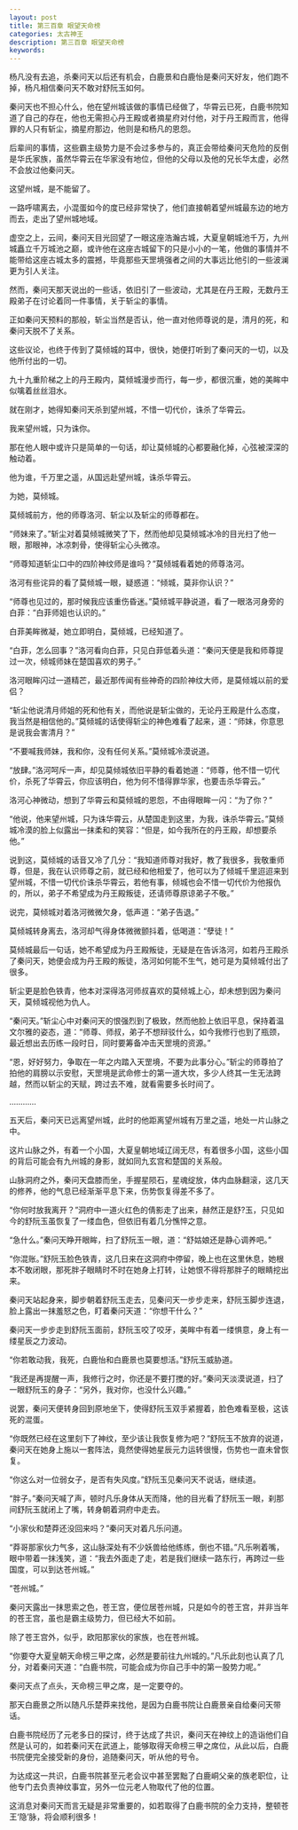```yaml
---
layout: post
title: 第三百章 眼望天命榜
categories: 太古神王
description: 第三百章 眼望天命榜
keywords:
---
```


杨凡没有去追，杀秦问天以后还有机会，白鹿景和白鹿怡是秦问天好友，他们跑不掉，杨凡相信秦问天不敢对舒阮玉如何。

秦问天也不担心什么，他在望州城该做的事情已经做了，华霄云已死，白鹿书院知道了自己的存在，他也无需担心丹王殿或者摘星府对付他，对于丹王殿而言，他得罪的人只有斩尘，摘星府那边，他则是和杨凡的恩怨。

后辈间的事情，这些霸主级势力是不会过多参与的，真正会带给秦问天危险的反倒是华氏家族，虽然华霄云在华家没有地位，但他的父母以及他的兄长华太虚，必然不会放过他秦问天。

这望州城，是不能留了。

一路呼啸离去，小混蛋如今的度已经非常快了，他们直接朝着望州城最东边的地方而去，走出了望州城地域。

虚空之上，云间，秦问天目光回望了一眼这座浩瀚古城，大夏皇朝城池千万，九州城矗立千万城池之巅，或许他在这座古城留下的只是小小的一笔，他做的事情并不能带给这座古城太多的震撼，毕竟那些天罡境强者之间的大事远比他引的一些波澜更为引人关注。

然而，秦问天那天说出的一些话，依旧引了一些波动，尤其是在丹王殿，无数丹王殿弟子在讨论着同一件事情，关于斩尘的事情。

正如秦问天预料的那般，斩尘当然是否认，他一直对他师尊说的是，清月的死，和秦问天脱不了关系。

这些议论，也终于传到了莫倾城的耳中，很快，她便打听到了秦问天的一切，以及他所付出的一切。

九十九重阶梯之上的丹王殿内，莫倾城漫步而行，每一步，都很沉重，她的美眸中似噙着丝丝泪水。

就在刚才，她得知秦问天杀到望州城，不惜一切代价，诛杀了华霄云。

我来望州城，只为诛你。

那在他人眼中或许只是简单的一句话，却让莫倾城的心都要融化掉，心弦被深深的触动着。

他为谁，千万里之遥，从国远赴望州城，诛杀华霄云。

为她，莫倾城。

莫倾城前方，他的师尊洛河、斩尘以及斩尘的师尊都在。

“师妹来了。”斩尘对着莫倾城微笑了下，然而他却见莫倾城冰冷的目光扫了他一眼，那眼神，冰凉刺骨，使得斩尘心头微凉。

“师尊知道斩尘口中的四阶神纹师是谁吗？”莫倾城看着她的师尊洛河。

洛河有些诧异的看了莫倾城一眼，疑惑道：“倾城，莫非你认识？”

“师尊也见过的，那时候我应该重伤昏迷。”莫倾城平静说道，看了一眼洛河身旁的白菲：“白菲师姐也认识的。”

白菲美眸微凝，她立即明白，莫倾城，已经知道了。

“白菲，怎么回事？”洛河看向白菲，只见白菲低着头道：“秦问天便是我和师尊提过一次，倾城师妹在楚国喜欢的男子。”

洛河眼眸闪过一道精芒，最近那传闻有些神奇的四阶神纹大师，是莫倾城以前的爱侣？

“斩尘他说清月师姐的死和他有关，而他说是斩尘做的，无论丹王殿是什么态度，我当然是相信他的。”莫倾城的话使得斩尘的神色难看了起来，道：“师妹，你意思是说我会害清月？”

“不要喊我师妹，我和你，没有任何关系。”莫倾城冷漠说道。

“放肆。”洛河呵斥一声，却见莫倾城依旧平静的看着她道：“师尊，他不惜一切代价，杀死了华霄云，你应该明白，他为何不惜得罪华家，也要击杀华霄云。”

洛河心神微动，想到了华霄云和莫倾城的恩怨，不由得眼眸一闪：“为了你？”

“他说，他来望州城，只为诛华霄云，从楚国走到这里，为我，诛杀华霄云。”莫倾城冷漠的脸上似露出一抹柔和的笑容：“但是，如今我所在的丹王殿，却想要杀他。”

说到这，莫倾城的话音又冷了几分：“我知道师尊对我好，教了我很多，我敬重师尊，但是，我在认识师尊之前，就已经和他相爱了，他可以为了倾城千里迢迢来到望州城，不惜一切代价诛杀华霄云，若他有事，倾城也会不惜一切代价为他报仇的，所以，弟子不希望成为丹王殿叛徒，还请师尊原谅弟子不敬。”

说完，莫倾城对着洛河微微欠身，低声道：“弟子告退。”

莫倾城转身离去，洛河却气得身体微微颤抖着，低喝道：“孽徒！”

莫倾城最后一句话，她不希望成为丹王殿叛徒，无疑是在告诉洛河，如若丹王殿杀了秦问天，她便会成为丹王殿的叛徒，洛河如何能不生气，她可是为莫倾城付出了很多。

斩尘更是脸色铁青，他本对深得洛河师叔喜欢的莫倾城上心，却未想到因为秦问天，莫倾城视他为仇人。

“秦问天。”斩尘心中对秦问天的恨强烈到了极致，然而他脸上依旧平息，保持着温文尔雅的姿态，道：“师尊、师叔，弟子不想辩驳什么，如今我修行也到了瓶颈，最近想出去历练一段时日，同时要筹备冲击天罡境的资源。”

“恩，好好努力，争取在一年之内踏入天罡境，不要为此事分心。”斩尘的师尊拍了拍他的肩膀以示安慰，天罡境是武命修士的第一道大坎，多少人终其一生无法跨越，然而以斩尘的天赋，跨过去不难，就看需要多长时间了。

…………

五天后，秦问天已远离望州城，此时的他距离望州城有万里之遥，地处一片山脉之中。

这片山脉之外，有着一个小国，大夏皇朝地域辽阔无尽，有着很多小国，这些小国的背后可能会有九州城的身影，就如同九玄宫和楚国的关系般。

山脉洞府之外，秦问天盘膝而坐，手握星陨石，星魂绽放，体内血脉翻滚，这几天的修养，他的气息已经渐渐平息下来，伤势恢复得差不多了。

“你何时放我离开？”洞府中一道火红色的倩影走了出来，赫然正是舒?玉，只见如今的舒阮玉虽恢复了一缕血色，但依旧有着几分憔悴之意。

“急什么。”秦问天睁开眼眸，扫了舒阮玉一眼，道：“舒姑娘还是静心调养吧。”

“你混账。”舒阮玉脸色铁青，这几日来在这洞府中停留，晚上也在这里休息，她根本不敢闭眼，那死胖子眼睛时不时在她身上打转，让她恨不得将那胖子的眼睛挖出来。

秦问天站起身来，脚步朝着舒阮玉走去，见秦问天一步步走来，舒阮玉脚步连退，脸上露出一抹羞怒之色，盯着秦问天道：“你想干什么？”

秦问天一步步走到舒阮玉面前，舒阮玉咬了咬牙，美眸中有着一缕惧意，身上有一缕星辰之力波动。

“你若敢动我，我死，白鹿怡和白鹿景也莫要想活。”舒阮玉威胁道。

“我还是再提醒一声，我修行之时，你还是不要打搅的好。”秦问天淡漠说道，扫了一眼舒阮玉的身子：“另外，我对你，也没什么兴趣。”

说罢，秦问天便转身回到原地坐下，使得舒阮玉双手紧握着，脸色难看至极，这该死的混蛋。

“你既然已经在这里刻下了神纹，至少该让我恢复修为吧？”舒阮玉不放弃的说道，秦问天在她身上施以一套阵法，竟然使得她星辰元力运转很慢，伤势也一直未曾恢复。

“你这么对一位弱女子，是否有失风度。”舒阮玉见秦问天不说话，继续道。

“胖子。”秦问天喊了声，顿时凡乐身体从天而降，他的目光看了舒阮玉一眼，刹那间舒阮玉就闭上了嘴，转身朝着洞府中走去。

“小家伙和楚莽还没回来吗？”秦问天对着凡乐问道。

“莽哥那家伙力气多，这山脉深处有不少妖兽给他练练，倒也不错。”凡乐咧着嘴，眼中带着一抹浅笑，道：“我去外面走了走，若是我们继续一路东行，再跨过一些国度，可以到达苍州城。”

“苍州城。”

秦问天露出一抹思索之色，苍王宫，便位居苍州城，只是如今的苍王宫，并非当年的苍王宫，虽也是霸主级势力，但已经大不如前。

除了苍王宫外，似乎，欧阳那家伙的家族，也在苍州城。

“你要夺大夏皇朝天命榜三甲之席，必然是要前往九州城的。”凡乐此刻也认真了几分，对着秦问天道：“白鹿书院，可能会成为你自己手中的第一股势力呢。”

秦问天点了点头，天命榜三甲之席，是一定要夺的。

那天白鹿景之所以随凡乐楚莽来找他，是因为白鹿书院让白鹿景亲自给秦问天带话。

白鹿书院经历了元老多日的探讨，终于达成了共识，秦问天在神纹上的造诣他们自然是认可的，如若秦问天在武道上，能够取得天命榜三甲之席位，从此以后，白鹿书院便完全接受新的身份，追随秦问天，听从他的号令。

为达成这一共识，白鹿书院甚至元老会议中甚至罢黜了白鹿峒父亲的族老职位，让他专门去负责神纹事宜，另外一位元老人物取代了他的位置。

这消息对秦问天而言无疑是非常重要的，如若取得了白鹿书院的全力支持，整顿苍王‘隐’脉，将会顺利很多！
